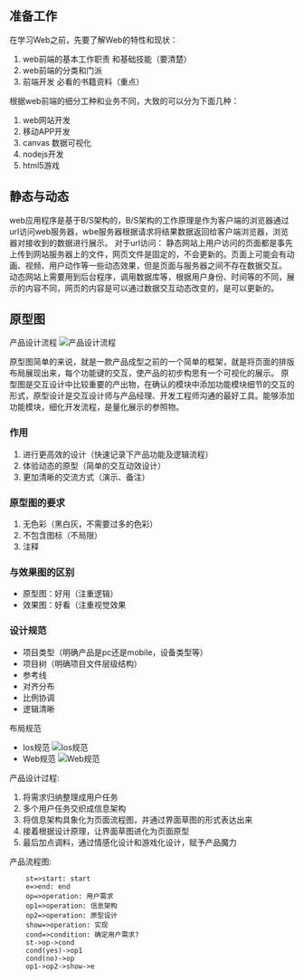 ## 准备工作

在学习Web之前，先要了解Web的特性和现状：
1. web前端的基本工作职责 和基础技能（要清楚）
2. web前端的分类和门派
3. 前端开发 必看的书籍资料（重点）

根据web前端的细分工种和业务不同，大致的可以分为下面几种：
1. web网站开发
2. 移动APP开发
3. canvas 数据可视化
4. nodejs开发
5. html5游戏


## 静态与动态
web应用程序是基于B/S架构的，B/S架构的工作原理是作为客户端的浏览器通过url访问web服务器，wbe服务器根据请求将结果数据返回给客户端浏览器，浏览器对接收到的数据进行展示。
对于url访问：
静态网站上用户访问的页面都是事先上传到网站服务器上的文件，网页文件是固定的，不会更新的。页面上可能会有动画、视频、用户动作等一些动态效果，但是页面与服务器之间不存在数据交互。
动态网站上需要用到后台程序，调用数据库等，根据用户身份、时间等的不同，展示的内容不同，网页的内容是可以通过数据交互动态改变的，是可以更新的。

## 原型图

产品设计流程
![产品设计流程](/images/产品设计流程.jpg "产品设计流程")

原型图简单的来说，就是一款产品成型之前的一个简单的框架，就是将页面的排版布局展现出来，每个功能键的交互，使产品的初步构思有一个可视化的展示。
原型图是交互设计中比较重要的产出物，在确认的模块中添加功能模块细节的交互的形式，原型设计是交互设计师与产品经理、开发工程师沟通的最好工具。能够添加功能模块，细化开发流程，是量化展示的参照物。

### 作用

1. 进行更高效的设计（快速记录下产品功能及逻辑流程）
2. 体验动态的原型（简单的交互动效设计）
3. 更加清晰的交流方式（演示、备注）

### 原型图的要求

1. 无色彩（黑白灰，不需要过多的色彩）
2. 不包含图标（不局限）
3. 注释

### 与效果图的区别

- 原型图：好用（注重逻辑）
- 效果图：好看（注重视觉效果

### 设计规范

- 项目类型（明确产品是pc还是mobile，设备类型等）
- 项目树（明确项目文件层级结构）
- 参考线
- 对齐分布
- 比例协调
- 逻辑清晰

布局规范
- Ios规范
![Ios规范](images/ios.png "Ios高度规范示例")
- Web规范
![Web规范](images/web.png "Web首屏规范示例")

产品设计过程:
1. 将需求归纳整理成用户任务
1. 多个用户任务交织成信息架构
1. 将信息架构具象化为页面流程图，并通过界面草图的形式表达出来
1. 接着根据设计原理，让界面草图进化为页面原型
1. 最后加点调料，通过情感化设计和游戏化设计，赋予产品魔力

产品流程图:

```flow
	st=>start: start
	e=>end: end
	op=>operation: 用户需求
	op1=>operation: 信息架构
	op2=>operation: 原型设计
	show=>operation: 实现
	cond=>condition: 确定用户需求?
	st->op->cond
	cond(yes)->op1
	cond(no)->op
	op1->op2->show->e
```